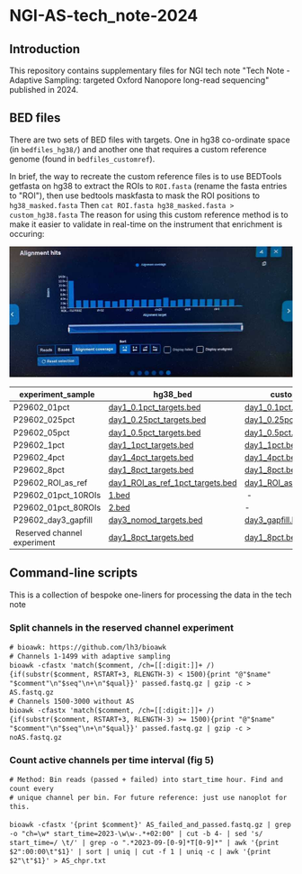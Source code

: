 # NGI-AS-tech_note-2024

## Introduction

This repository contains supplementary files for NGI tech note "Tech Note - Adaptive Sampling: targeted  Oxford Nanopore long-read sequencing" published in 2024.

## BED files

There are two sets of BED files with targets. One in hg38 co-ordinate space (in `bedfiles_hg38/`) and another one that requires a custom reference genome (found in `bedfiles_customref`). 

In brief, the way to recreate the custom reference files is to use BEDTools getfasta on hg38 to extract the ROIs to `ROI.fasta` (rename the fasta entries to "ROI"), then use bedtools maskfasta to mask the ROI positions to `hg38_masked.fasta` Then `cat ROI.fasta hg38_masked.fasta > custom_hg38.fasta`
The reason for using this custom reference method is to make it easier to validate in real-time on the instrument that enrichment is occuring:

![Coverage of ROI shown in relation to the rest of the genome of an ongoing run in MinKNOW](docs/minknow_enrichment.jpg)

| experiment_sample | hg38_bed | custom_bed |
| ---- | ---- | ---- |
| P29602_01pct | [day1_0.1pct_targets.bed](bedfiles_hg38/day1_0.1pct_targets.bed) | [day1_0.1pct.bed](bedfiles_customref/day1_0.1pct.bed) |
| P29602_025pct | [day1_0.25pct_targets.bed](bedfiles_hg38/day1_0.25pct_targets.bed) | [day1_0.25pct.bed](bedfiles_customref/day1_0.25pct.bed) |
| P29602_05pct | [day1_0.5pct_targets.bed](bedfiles_hg38/day1_0.5pct_targets.bed) | [day1_0.5pct.bed](bedfiles_customref/day1_0.5pct.bed) |
| P29602_1pct | [day1_1pct_targets.bed](bedfiles_hg38/day1_1pct_targets.bed) | [day1_1pct.bed](bedfiles_customref/day1_1pct.bed) |
| P29602_4pct | [day1_4pct_targets.bed](bedfiles_hg38/day1_4pct_targets.bed) | [day1_4pct.bed](bedfiles_customref/day1_4pct.bed) |
| P29602_8pct | [day1_8pct_targets.bed](bedfiles_hg38/day1_8pct_targets.bed) | [day1_8pct.bed](bedfiles_customref/day1_8pct.bed) |
| P29602_ROI_as_ref | [day1_ROI_as_ref_1pct_targets.bed](bedfiles_hg38/day1_ROI_as_ref_1pct_targets.bed) | [day1_ROI_as_ref_1pct.bed](bedfiles_customref/day1_ROI_as_ref_1pct.bed) |
| P29602_01pct_10ROIs | [1.bed](bedfiles_hg38/1.bed) | - |
| P29602_01pct_80ROIs | [2.bed](bedfiles_hg38/2.bed) | - |
| P29602_day3_gapfill | [day3_nomod_targets.bed](bedfiles_hg38/day3_nomod_targets.bed) | [day3_gapfill.bed](bedfiles_customref/day3_gapfill.bed) |
| Reserved channel experiment | [day1_8pct_targets.bed](bedfiles_hg38/day1_8pct_targets.bed) | [day1_8pct.bed](bedfiles_customref/day1_8pct.bed) |

## Command-line scripts

This is a collection of bespoke one-liners for processing the data in the tech note

### Split channels in the reserved channel experiment
```
# bioawk: https://github.com/lh3/bioawk
# Channels 1-1499 with adaptive sampling
bioawk -cfastx 'match($comment, /ch=[[:digit:]]+ /){if(substr($comment, RSTART+3, RLENGTH-3) < 1500){print "@"$name" "$comment"\n"$seq"\n+\n"$qual}}' passed.fastq.gz | gzip -c > AS.fastq.gz
# Channels 1500-3000 without AS
bioawk -cfastx 'match($comment, /ch=[[:digit:]]+ /){if(substr($comment, RSTART+3, RLENGTH-3) >= 1500){print "@"$name" "$comment"\n"$seq"\n+\n"$qual}}' passed.fastq.gz | gzip -c > noAS.fastq.gz
```

### Count active channels per time interval (fig 5)

```
# Method: Bin reads (passed + failed) into start_time hour. Find and count every 
# unique channel per bin. For future reference: just use nanoplot for this.

bioawk -cfastx '{print $comment}' AS_failed_and_passed.fastq.gz | grep -o "ch=\w* start_time=2023-\w\w-.*+02:00" | cut -b 4- | sed 's/ start_time=/ \t/' | grep -o ".*2023-09-[0-9]*T[0-9]*" | awk '{print $2":00:00\t"$1}' | sort | uniq | cut -f 1 | uniq -c | awk '{print $2"\t"$1}' > AS_chpr.txt
```


